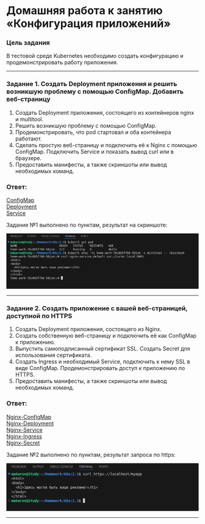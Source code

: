 # Домашняя работа к занятию «Конфигурация приложений»

### Цель задания

В тестовой среде Kubernetes необходимо создать конфигурацию и продемонстрировать работу приложения.

------

### Задание 1. Создать Deployment приложения и решить возникшую проблему с помощью ConfigMap. Добавить веб-страницу

1. Создать Deployment приложения, состоящего из контейнеров nginx и multitool.
2. Решить возникшую проблему с помощью ConfigMap.
3. Продемонстрировать, что pod стартовал и оба контейнера работают.
4. Сделать простую веб-страницу и подключить её к Nginx с помощью ConfigMap. Подключить Service и показать вывод curl или в браузере.
5. Предоставить манифесты, а также скриншоты или вывод необходимых команд.

### Ответ:

[ConfigMap](https://github.com/AlekseyStroitelev/Homework/blob/main/K8s/2.3/configmap.yml)</br>
[Deployment](https://github.com/AlekseyStroitelev/Homework/blob/main/K8s/2.3/deployment.yml)</br>
[Service](https://github.com/AlekseyStroitelev/Homework/blob/main/K8s/2.3/service.yml)</br>

Задание №1 выполнено по пунктам, результат на скриншоте:

![1_1](https://github.com/AlekseyStroitelev/Homework/blob/main/K8s/2.3/screenshots/k8s1_1.png)

------

### Задание 2. Создать приложение с вашей веб-страницей, доступной по HTTPS 

1. Создать Deployment приложения, состоящего из Nginx.
2. Создать собственную веб-страницу и подключить её как ConfigMap к приложению.
3. Выпустить самоподписанный сертификат SSL. Создать Secret для использования сертификата.
4. Создать Ingress и необходимый Service, подключить к нему SSL в виде ConfigMap. Продемонстрировать доступ к приложению по HTTPS. 
5. Предоставить манифесты, а также скриншоты или вывод необходимых команд.

### Ответ:

[Nginx-ConfigMap](https://github.com/AlekseyStroitelev/Homework/blob/main/K8s/2.3/nginx-configmap.yaml)</br>
[Nginx-Deployment](https://github.com/AlekseyStroitelev/Homework/blob/main/K8s/2.3/nginx-deployment.yml)</br>
[Nginx-Service](https://github.com/AlekseyStroitelev/Homework/blob/main/K8s/2.3/nginx-service.yml)</br>
[Nginx-Ingress](https://github.com/AlekseyStroitelev/Homework/blob/main/K8s/2.3/nginx-ingress.yaml)</br>
[Nginx-Secret](https://github.com/AlekseyStroitelev/Homework/blob/main/K8s/2.3/nginx-secret.yml)</br>

Задание №2 выполнено по пунктам, результат запроса по https:

![1_2](https://github.com/AlekseyStroitelev/Homework/blob/main/K8s/2.3/screenshots/k8s1_2.png)

------
